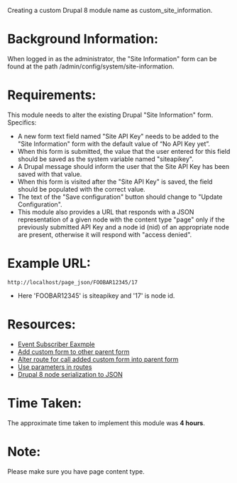 Creating a custom Drupal 8 module name as custom_site_information.

# Background Information:

When logged in as the administrator, the "Site Information" form can be found at the path /admin/config/system/site-information.

# Requirements:

This module needs to alter the existing Drupal "Site Information" form. Specifics:

* A new form text field named "Site API Key" needs to be added to the "Site Information" form with the default value of “No API Key yet”.
* When this form is submitted, the value that the user entered for this field should be saved as the system variable named "siteapikey".
* A Drupal message should inform the user that the Site API Key has been saved with that value.
* When this form is visited after the "Site API Key" is saved, the field should be populated with the correct value.
* The text of the "Save configuration" button should change to "Update Configuration".
* This module also provides a URL that responds with a JSON representation of a given node with the content type "page" only if the previously submitted API Key and a node id (nid) of an appropriate node are present, otherwise it will respond with "access denied".

# Example URL:

```http://localhost/page_json/FOOBAR12345/17```
  - Here 'FOOBAR12345' is siteapikey and '17' is node id.

# Resources:

  - [Event Subscriber Eaxmple](https://www.drupal.org/docs/8/modules/simple-fb-connect-8x/eventsubscriber-example)
  - [Add custom form to other parent form](https://www.drupal.org/forum/support/module-development-and-code-questions/2016-02-17/proper-way-to-call-buildform-in-d8)
  - [Alter route for call added custom form into parent form](https://www.drupal.org/docs/drupal-apis/routing-system/altering-existing-routes-and-adding-new-routes-based-on-dynamic-ones)
  - [Use parameters in routes](https://www.drupal.org/docs/8/api/routing-system/using-parameters-in-routes)
  - [Drupal 8 node serialization to JSON](https://api.drupal.org/api/drupal/vendor%21symfony%21http-foundation%21JsonResponse.php/class/JsonResponse/8.2.x)


# Time Taken:

The approximate time taken to implement this module was **4 hours**.

# Note:

Please make sure you have page content type.
